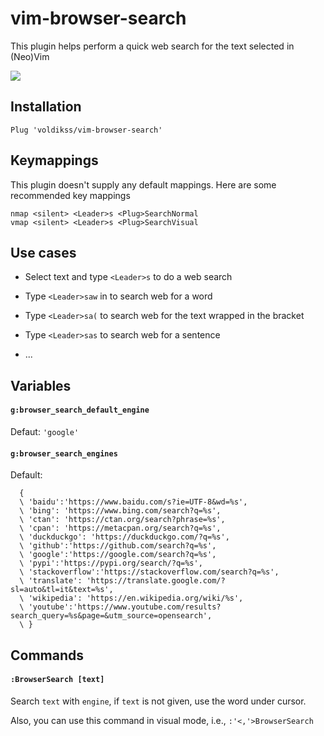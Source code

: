 # vim-browser-search

This plugin helps perform a quick web search for the text selected in (Neo)Vim

![](https://user-images.githubusercontent.com/20282795/100518567-4f189580-31cd-11eb-91f1-4d9e70f5aa0a.png)

## Installation

```vim
Plug 'voldikss/vim-browser-search'
```

## Keymappings

This plugin doesn't supply any default mappings. Here are some recommended key mappings

```vim
nmap <silent> <Leader>s <Plug>SearchNormal
vmap <silent> <Leader>s <Plug>SearchVisual
```

## Use cases

- Select text and type `<Leader>s` to do a web search

- Type `<Leader>saw` in to search web for a word

- Type `<Leader>sa(` to search web for the text wrapped in the bracket

- Type `<Leader>sas` to search web for a sentence

- ...

## Variables

#### **`g:browser_search_default_engine`**

Defaut: `'google'`

#### **`g:browser_search_engines`**

Default:

```vim
  {
  \ 'baidu':'https://www.baidu.com/s?ie=UTF-8&wd=%s',
  \ 'bing': 'https://www.bing.com/search?q=%s',
  \ 'ctan': 'https://ctan.org/search?phrase=%s',
  \ 'cpan': 'https://metacpan.org/search?q=%s',
  \ 'duckduckgo': 'https://duckduckgo.com/?q=%s',
  \ 'github':'https://github.com/search?q=%s',
  \ 'google':'https://google.com/search?q=%s',
  \ 'pypi':'https://pypi.org/search/?q=%s',
  \ 'stackoverflow':'https://stackoverflow.com/search?q=%s',
  \ 'translate': 'https://translate.google.com/?sl=auto&tl=it&text=%s',
  \ 'wikipedia': 'https://en.wikipedia.org/wiki/%s',
  \ 'youtube':'https://www.youtube.com/results?search_query=%s&page=&utm_source=opensearch',
  \ }
```

## Commands

#### `:BrowserSearch [text]`

Search `text` with `engine`, if `text` is not given, use the word under
cursor.

Also, you can use this command in visual mode, i.e., `:'<,'>BrowserSearch`
